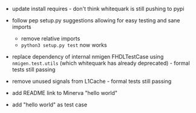  - update install requires - don't think whitequark is still pushing to pypi

 - follow pep setup.py suggestions allowing for easy testing and 
sane imports
   - remove relative imports
   - ```python3 setup.py test``` now works
 - replace dependency of internal nmigen FHDLTestCase using ```nmigen.test.utils``` (which whitequark has already deprecated) - formal tests still passing
 - remove unused signals from L1Cache - formal tests still passing
 - add README link to Minerva "hello world"
 - add "hello world" as test case